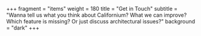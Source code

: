 +++
fragment = "items"
weight = 180
title = "Get in Touch"
subtitle = "Wanna tell us what you think about Californium? What we can improve? Which feature is missing? Or just discuss architectural issues?"
background = "dark"
+++

